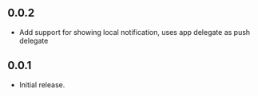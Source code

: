 
## 0.0.2
* Add support for showing local notification, uses app delegate as push delegate

## 0.0.1

* Initial release.